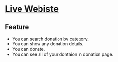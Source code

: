 # [Live Webiste](https://donation-compaign.netlify.app/)

## Feature
* You can search donation by category.
* You can show any donation details.
* You can donate.
* You can see all of your dontaion in donation page.
